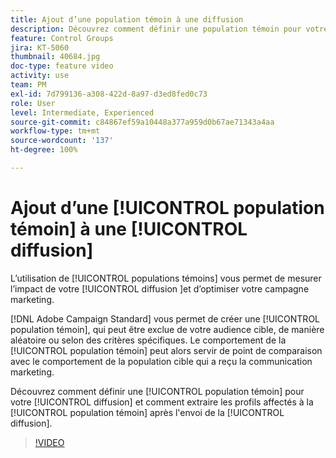 ```yaml
---
title: Ajout d’une population témoin à une diffusion
description: Découvrez comment définir une population témoin pour votre diffusion et comment extraire les profils affectés à la population témoin une fois la diffusion envoyée.
feature: Control Groups
jira: KT-5060
thumbnail: 40684.jpg
doc-type: feature video
activity: use
team: PM
exl-id: 7d799136-a308-422d-8a97-d3ed8fed0c73
role: User
level: Intermediate, Experienced
source-git-commit: c84867ef59a10448a377a959d0b67ae71343a4aa
workflow-type: tm+mt
source-wordcount: '137'
ht-degree: 100%

---
```


# Ajout d’une [!UICONTROL population témoin] à une [!UICONTROL diffusion]

L’utilisation de [!UICONTROL populations témoins] vous permet de mesurer l’impact de votre [!UICONTROL diffusion ]et d’optimiser votre campagne marketing.

[!DNL Adobe Campaign Standard] vous permet de créer une [!UICONTROL population témoin], qui peut être exclue de votre audience cible, de manière aléatoire ou selon des critères spécifiques. Le comportement de la [!UICONTROL population témoin] peut alors servir de point de comparaison avec le comportement de la population cible qui a reçu la communication marketing.

Découvrez comment définir une [!UICONTROL population témoin] pour votre [!UICONTROL diffusion] et comment extraire les profils affectés à la [!UICONTROL population témoin] après l&#39;envoi de la [!UICONTROL diffusion].

>[!VIDEO](https://video.tv.adobe.com/v/40684?quality=12&learn=on)
